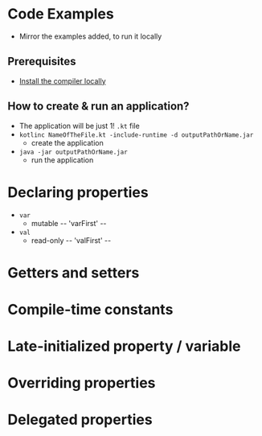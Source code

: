 # Code Examples
* Mirror the examples added, to run it locally

## Prerequisites
* [Install the compiler locally](https://kotlinlang.org/docs/command-line.html#install-the-compiler)

## How to create & run an application?
* The application will be just 1! `.kt` file
* `kotlinc NameOfTheFile.kt -include-runtime -d outputPathOrName.jar`
  * create the application
* `java -jar outputPathOrName.jar`
  * run the application

# Declaring properties
* `var`
  * mutable -- 'varFirst' --
* `val`
  * read-only -- 'valFirst' --

# Getters and setters

# Compile-time constants

# Late-initialized property / variable

# Overriding properties

# Delegated properties